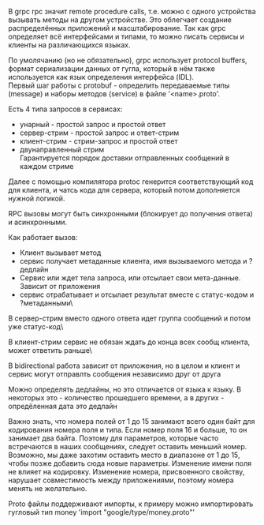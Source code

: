 В grpc rpc значит remote procedure calls, т.е. можно с одного устройства вызывать методы на другом
устройстве. Это облегчает создание распределённых приложений и масштабирование. Так как grpc определяет
всё интерфейсами и типами, то можно писать сервисы и клиенты на различающихся языках.

По умолячанию (но не обязательно), grpc использует protocol buffers, формат сериализации данных от гугла, который
в нём также используется как язык определения интерфейса (IDL).\
Первый шаг работы с protobuf - определить передаваемые типы (message) и наборы методов (service) в файле '\<name>.proto'.

Есть 4 типа запросов в сервисах:
- унарный - простой запрос и простой ответ
- сервер-стрим - простой запрос и ответ-стрим
- клиент-стрим - стрим-запрос и простой ответ
- двунаправленный стрим\
Гарантируется порядок доставки отправленных сообщений в каждом стриме

Далее с помощью компилятора protoc генерится соответствующий код для клиента, и чатсь кода для сервера,
который потом дополняется нужной логикой.

RPC вызовы могут быть синхронными (блокирует до получения ответа) и асинхронными.

Как работает вызов:
- Клиент вызывает метод
- сервис получает метаданные клиента, имя вызываемого метода и ?дедлайн
- Сервис или ждет тела запроса, или отсылает свои мета-данные. Зависит от приложения
- сервис отрабатывает и отсылает результат вместе с статус-кодом и ?метаданными\

В сервер-стрим вместо одного ответа идет группа сообщений и потом уже статус-код\

В клиент-стрим сервис не обязан ждать до конца всех сообщ клиента, может ответить раньше\

В bidirectional работа зависит от приложения, но в целом и клиент и сервис могут отправлть сообщения
независимо друг от друга


Можно определять дедлайны, но это отличается от языка к языку. В некоторых это - количество прошедшего времени,
а в других - опредёленная дата это дедлайн

Важно знать, что номера полей от 1 до 15 занимают всего один байт для кодирования номера поля и типа. Если номер поля 16 и больше, то он занимает два байта. Поэтому для параметров, которые часто встречаются в наших сообщениях, следует оставить меньший номер. Возможно, мы даже захотим оставить место в диапазоне от 1 до 15, чтобы позже добавить сюда новые параметры.
Изменение имени поля не влияет на кодировку. Изменение номера, присвоенного свойству, нарушает совместимость между приложениями, поэтому номера менять не желательно.


Proto файлы поддерживают импорты, к примеру можно импортировать гугловый тип money 'import "google/type/money.proto"'
